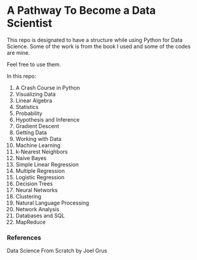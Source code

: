 # A Pathway To Become a Data Scientist 

This repo is designated to have a structure while using Python for Data Science. 
Some of the work is from the book I used and some of the codes are mine. 

Feel free to use them. 

In this repo: 

1. A Crash Course in Python
2. Visualizing Data
3. Linear Algebra
4. Statistics
5. Probability
6. Hypothesis and Inference 
7. Gradient Descent
8. Getting Data
9. Working with Data
10. Machine Learning 
11. k-Nearest Neighbors 
12. Naive Bayes
13. Simple Linear Regression
14. Multiple Regression
15. Logistic Regression
16. Decision Trees
17. Neural Networks 
18. Clustering
19. Natural Language Processing 
20. Network Analysis 
21. Databases and SQL
22. MapReduce

### References 

Data Science From Scratch by Joel Grus